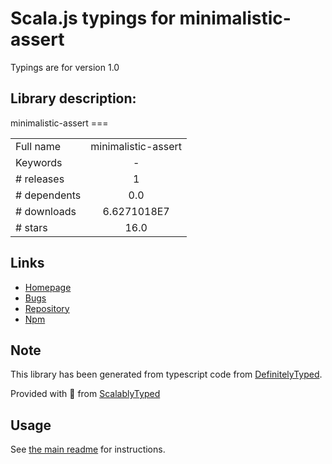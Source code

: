 
# Scala.js typings for minimalistic-assert

Typings are for version 1.0

## Library description:
minimalistic-assert ===

|                    |                 |
| ------------------ | :-------------: |
| Full name          | minimalistic-assert |
| Keywords           | - |
| # releases         | 1 |
| # dependents       | 0.0 |
| # downloads        | 6.6271018E7 |
| # stars            | 16.0 |

## Links
- [Homepage](https://github.com/calvinmetcalf/minimalistic-assert)
- [Bugs](https://github.com/calvinmetcalf/minimalistic-assert/issues)
- [Repository](https://github.com/calvinmetcalf/minimalistic-assert)
- [Npm](https://www.npmjs.com/package/minimalistic-assert)
    


## Note
This library has been generated from typescript code from [DefinitelyTyped](https://definitelytyped.org).

Provided with :purple_heart: from [ScalablyTyped](https://github.com/oyvindberg/ScalablyTyped)

## Usage
See [the main readme](../../readme.md) for instructions.


